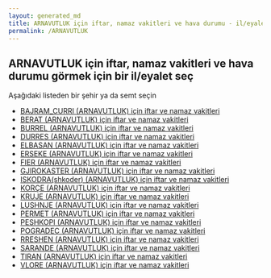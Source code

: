 ```yaml
---
layout: generated_md
title: ARNAVUTLUK için iftar, namaz vakitleri ve hava durumu - il/eyalet seç
permalink: /ARNAVUTLUK
---
```


## ARNAVUTLUK için iftar, namaz vakitleri ve hava durumu  görmek için bir il/eyalet seç

Aşağıdaki listeden bir şehir ya da semt seçin


* [BAJRAM_CURRI (ARNAVUTLUK) için iftar ve namaz vakitleri](/ARNAVUTLUK/BAJRAM_CURRI)
* [BERAT (ARNAVUTLUK) için iftar ve namaz vakitleri](/ARNAVUTLUK/BERAT)
* [BURREL (ARNAVUTLUK) için iftar ve namaz vakitleri](/ARNAVUTLUK/BURREL)
* [DURRES (ARNAVUTLUK) için iftar ve namaz vakitleri](/ARNAVUTLUK/DURRES)
* [ELBASAN (ARNAVUTLUK) için iftar ve namaz vakitleri](/ARNAVUTLUK/ELBASAN)
* [ERSEKE (ARNAVUTLUK) için iftar ve namaz vakitleri](/ARNAVUTLUK/ERSEKE)
* [FIER (ARNAVUTLUK) için iftar ve namaz vakitleri](/ARNAVUTLUK/FIER)
* [GJIROKASTER (ARNAVUTLUK) için iftar ve namaz vakitleri](/ARNAVUTLUK/GJIROKASTER)
* [ISKODRA(shkoder) (ARNAVUTLUK) için iftar ve namaz vakitleri](/ARNAVUTLUK/ISKODRA(shkoder))
* [KORÇE (ARNAVUTLUK) için iftar ve namaz vakitleri](/ARNAVUTLUK/KORÇE)
* [KRUJE (ARNAVUTLUK) için iftar ve namaz vakitleri](/ARNAVUTLUK/KRUJE)
* [LUSHNJE (ARNAVUTLUK) için iftar ve namaz vakitleri](/ARNAVUTLUK/LUSHNJE)
* [PERMET (ARNAVUTLUK) için iftar ve namaz vakitleri](/ARNAVUTLUK/PERMET)
* [PESHKOPI (ARNAVUTLUK) için iftar ve namaz vakitleri](/ARNAVUTLUK/PESHKOPI)
* [POGRADEC (ARNAVUTLUK) için iftar ve namaz vakitleri](/ARNAVUTLUK/POGRADEC)
* [RRESHEN (ARNAVUTLUK) için iftar ve namaz vakitleri](/ARNAVUTLUK/RRESHEN)
* [SARANDE (ARNAVUTLUK) için iftar ve namaz vakitleri](/ARNAVUTLUK/SARANDE)
* [TIRAN (ARNAVUTLUK) için iftar ve namaz vakitleri](/ARNAVUTLUK/TIRAN)
* [VLORE (ARNAVUTLUK) için iftar ve namaz vakitleri](/ARNAVUTLUK/VLORE)